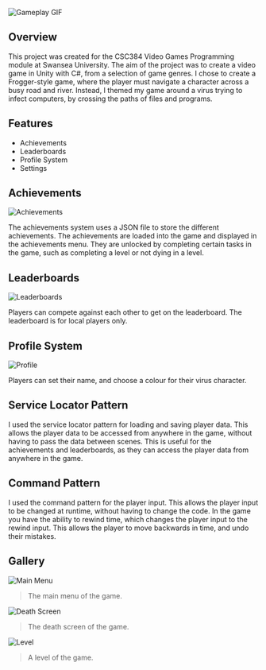 ![Gameplay GIF](https://ben-dodd.com/assets/images/projects/csc384project/gameplay.gif)

## Overview

This project was created for the CSC384 Video Games Programming module at Swansea University. The aim of the project was to create a video game in Unity with C#, from a selection of game genres. I chose to create a Frogger-style game, where the player must navigate a character across a busy road and river. Instead, I themed my game around a virus trying to infect computers, by crossing the paths of files and programs.

## Features

- Achievements
- Leaderboards
- Profile System
- Settings

## Achievements

![Achievements](https://ben-dodd.com/assets/images/projects/csc384project/achievements.jpg)

The achievements system uses a JSON file to store the different achievements. The achievements are loaded into the game and displayed in the achievements menu. They are unlocked by completing certain tasks in the game, such as completing a level or not dying in a level.

## Leaderboards

![Leaderboards](https://ben-dodd.com/assets/images/projects/csc384project/leaderboards.jpg)

Players can compete against each other to get on the leaderboard. The leaderboard is for local players only.

## Profile System

![Profile](https://ben-dodd.com/assets/images/projects/csc384project/profiles.jpg)

Players can set their name, and choose a colour for their virus character.

## Service Locator Pattern

I used the service locator pattern for loading and saving player data. This allows the player data to be accessed from anywhere in the game, without having to pass the data between scenes. This is useful for the achievements and leaderboards, as they can access the player data from anywhere in the game.

## Command Pattern

I used the command pattern for the player input. This allows the player input to be changed at runtime, without having to change the code. In the game you have the ability to rewind time, which changes the player input to the rewind input. This allows the player to move backwards in time, and undo their mistakes.

## Gallery

![Main Menu](https://ben-dodd.com/assets/images/projects/csc384project/mainmenu.jpg)
> The main menu of the game.

![Death Screen](https://ben-dodd.com/assets/images/projects/csc384project/death.jpg)
> The death screen of the game.

![Level](https://ben-dodd.com/assets/images/projects/csc384project/level.jpg)
> A level of the game.
